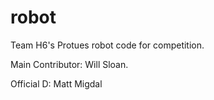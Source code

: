 robot
=====

Team H6's Protues robot code for competition.

Main Contributor: Will Sloan.

Official D: Matt Migdal
